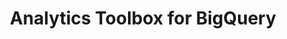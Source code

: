 ---
title: Analytics Toolbox for BigQuery
description: "Unlock Spatial Analytics in BigQuery"
icon: "/img/icons/bigquery-analytics-toolbox.png"
type: examples
category: quadkey
layout: categories/list
---